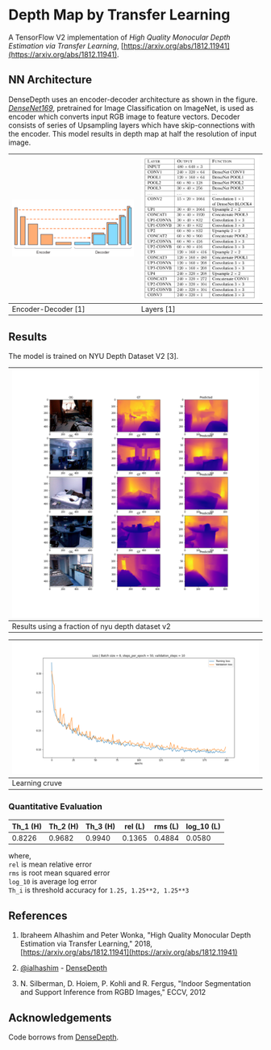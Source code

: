 # Depth Map by Transfer Learning
A TensorFlow V2 implementation of _High Quality Monocular Depth Estimation via Transfer Learning_, [https://arxiv.org/abs/1812.11941](https://arxiv.org/abs/1812.11941).

## NN Architecture
DenseDepth uses an encoder-decoder architecture as shown in the figure. _[DenseNet169](https://arxiv.org/abs/1608.06993)_, pretrained for Image Classification on ImageNet, is used as encoder which converts input RGB image to feature vectors. Decoder consists of series of Upsampling layers which have skip-connections with the encoder. This model results in depth map at half the resolution of input image.

|![nn architecture](./img/archi.png) | ![nn model](./img/model.png)|
|--|--|
|Encoder-Decoder [1]|Layers [1]|

## Results
The model is trained on NYU Depth Dataset V2 [3].

|![result](./img/result.png)|
|--|
|Results using a fraction of nyu depth dataset v2|

|![result](./img/loss.png)|
|--|
|Learning cruve|

### Quantitative Evaluation
|Th_1 (H) | Th_2 (H) | Th_3 (H) | rel (L) | rms (L) | log_10 (L)|
|--|--|--|--|--|--|
| 0.8226 | 0.9682 | 0.9940 | 0.1365 | 0.4884 | 0.0580 |

where, <br>
`rel` is mean relative error <br>
`rms` is root mean squared error <br>
`log_10` is average log error <br>
`Th_i` is threshold accuracy for `1.25, 1.25**2, 1.25**3`

## References
1. Ibraheem Alhashim and Peter Wonka, "High Quality Monocular Depth Estimation via Transfer Learning," 2018, [https://arxiv.org/abs/1812.11941](https://arxiv.org/abs/1812.11941)

2. [@ialhashim](https://github.com/ialhashim) - [DenseDepth](https://github.com/ialhashim/DenseDepth)

3. N. Silberman, D. Hoiem, P. Kohli and R. Fergus, "Indoor Segmentation and Support Inference from RGBD Images," ECCV, 2012

## Acknowledgements
Code borrows from [DenseDepth](https://github.com/ialhashim/DenseDepth).
